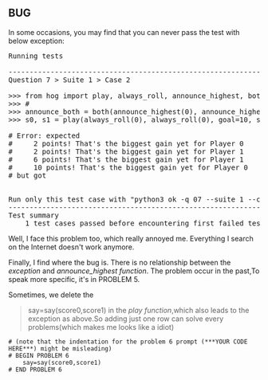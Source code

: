 ## BUG

In some occasions, you may find that you can never pass the test with below exception:

<pre>Running tests

---------------------------------------------------------------------
Question 7 &gt; Suite 1 &gt; Case 2

&gt;&gt;&gt; from hog import play, always_roll, announce_highest, both
&gt;&gt;&gt; #
&gt;&gt;&gt; announce_both = both(announce_highest(0), announce_highest(1))
&gt;&gt;&gt; s0, s1 = play(always_roll(0), always_roll(0), goal=10, say=announce_both)

# Error: expected
#     2 points! That&apos;s the biggest gain yet for Player 0
#     2 points! That&apos;s the biggest gain yet for Player 1
#     6 points! That&apos;s the biggest gain yet for Player 1
#     10 points! That&apos;s the biggest gain yet for Player 0
# but got


Run only this test case with &quot;python3 ok -q 07 --suite 1 --case 2&quot;
---------------------------------------------------------------------
Test summary
    1 test cases passed before encountering first failed test case
</pre>


Well, I face this problem too, which really annoyed me. Everything I search on the Internet doesn't work anymore.

Finally, I find where the bug is. There is no relationship between the *exception* and *announce_highest function*. The problem occur in the past,To speak more specific, it's in PROBLEM 5.

Sometimes, we delete the 
> say=say(score0,score1)
in the *play function*,which also leads to the exception as above.So adding just one row can solve every problems(which makes me looks like a idiot)

    # (note that the indentation for the problem 6 prompt (***YOUR CODE HERE***) might be misleading)
    # BEGIN PROBLEM 6
        say=say(score0,score1)
    # END PROBLEM 6